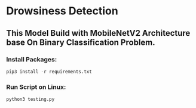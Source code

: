 # Drowsiness Detection

## This Model Build with MobileNetV2 Architecture base On Binary Classification Problem.

### Install Packages:
```python
pip3 install -r requirements.txt
```
### Run Script on Linux:
```bash
python3 testing.py
```
